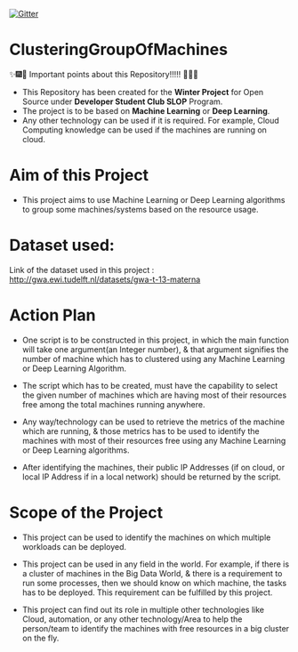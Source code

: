 [![Gitter](https://badges.gitter.im/ClusteringGroupOfMachines/community.svg)](https://gitter.im/ClusteringGroupOfMachines/community?utm_source=badge&utm_medium=badge&utm_campaign=pr-badge)
# ClusteringGroupOfMachines
:sparkles::fireworks::tada: Important points about this Repository!!!!! :tada::fireworks::sparkles:

* This Repository has been created for the **Winter Project** for Open Source under **Developer Student Club SLOP** Program.
* The project is to be based on **Machine Learning** or **Deep Learning**.
* Any other technology can be used if it is required. For example, Cloud Computing knowledge can be used if the machines are running on cloud.

# Aim of this Project
* This project aims to use Machine Learning or Deep Learning algorithms to group some machines/systems based on the resource usage.

# Dataset used:
Link of the dataset used in this project : http://gwa.ewi.tudelft.nl/datasets/gwa-t-13-materna

# Action Plan
* One script is to be constructed in this project, in which the main function will take one argument(an Integer number), & that argument signifies the number of machine which has to clustered using any Machine Learning or Deep Learning Algorithm.

* The script which has to be created, must have the capability to select the given number of machines which are having most of their resources free among the total machines running anywhere.

* Any way/technology can be used to retrieve the metrics of the machine which are running, & those metrics has to be used to identify the machines with most of their resources free using any Machine Learning or Deep Learning algorithms.

* After identifying the machines, their public IP Addresses (if on cloud, or local IP Address if in a local network) should be returned by the script.

# Scope of the Project
* This project can be used to identify the machines on which multiple workloads can be deployed.

* This project can be used in any field in the world. For example, if there is a cluster of machines in the Big Data World, & there is a requirement to run 
some processes, then we should know on which machine, the tasks has to be deployed. This requirement can be fulfilled by this project.

* This project can find out its role in multiple other technologies like Cloud, automation, or any other technology/Area to help the person/team 
to identify the machines with free resources in a big cluster on the fly.
